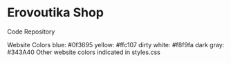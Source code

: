 # Erovoutika Shop
Code Repository

Website Colors
blue: #0f3695
yellow: #ffc107
dirty white: #f8f9fa
dark gray: #343A40
Other website colors indicated in styles.css
